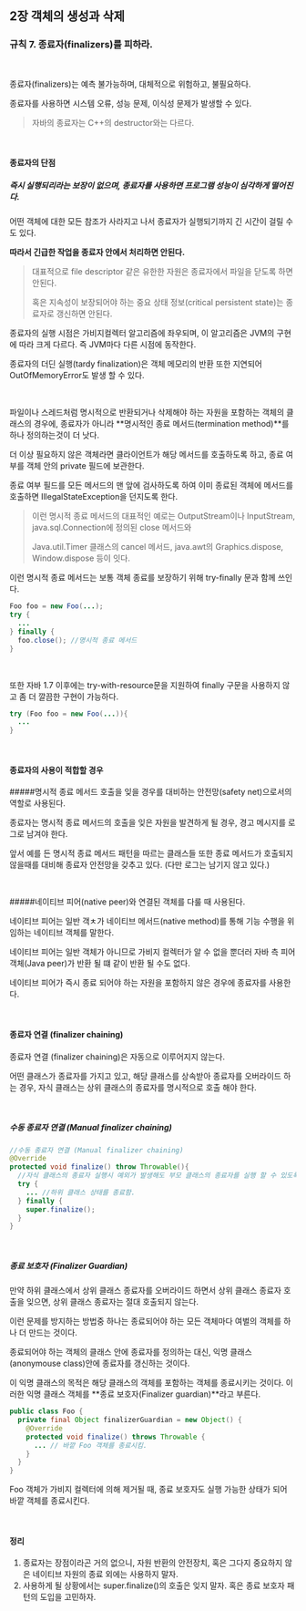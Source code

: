 ## 2장 객체의 생성과 삭제

### 규칙 7. 종료자(finalizers)를 피하라.



<br>



종료자(finalizers)는 예측 불가능하며, 대체적으로 위험하고, 불필요하다.

종료자를 사용하면 시스템 오류, 성능 문제, 이식성 문제가 발생할 수 있다.

> 자바의 종료자는 C++의 destructor와는 다르다. 



<br>



#### 종료자의 단점

##### 즉시 실행되리라는 보장이 없으며, 종료자를 사용하면 프로그램 성능이 심각하게 떨어진다. 

어떤 객체에 대한 모든 참조가 사라지고 나서 종료자가 실행되기까지 긴 시간이 걸릴 수도 있다.

**따라서 긴급한 작업을 종료자 안에서 처리하면 안된다.**

> 대표적으로 file descriptor 같은 유한한 자원은 종료자에서 파일을 닫도록 하면 안된다.
>
> 혹은 지속성이 보장되어야 하는 중요 상태 정보(critical persistent state)는 종료자로 갱신하면 안된다.

종료자의 실행 시점은 가비지컬렉터 알고리즘에 좌우되며, 이 알고리즘은 JVM의 구현에 따라 크게 다르다. 즉 JVM마다 다른 시점에 동작한다.

종료자의 더딘 실행(tardy finalization)은 객체 메모리의 반환 또한 지연되어 OutOfMemoryError도 발생 할 수 있다.



<br>



파일이나 스레드처럼 명시적으로 반환되거나 삭제해야 하는 자원을 포함하는 객체의 클래스의 경우에, 종료자가 아니라 **명시적인 종료 메서드(termination method)**를 하나 정의하는것이 더 낫다.

더 이상 필요하지 않은 객체라면 클라이언트가 해당 메서드를 호출하도록 하고, 종료 여부를 객체 안의 private 필드에 보관한다. 

종료 여부 필드를 모든 메서드의 맨 앞에 검사하도록 하여 이미 종료된 객체에 메서드를 호출하면 IllegalStateException을 던지도록 한다.

> 이런 명시적 종료 메서드의 대표적인 예로는 OutputStream이나 InputStream, java.sql.Connection에 정의된 close 메서드와
>
> Java.util.Timer 클래스의 cancel 메서드, java.awt의 Graphics.dispose, Window.dispose 등이 잇다.

이런 명시적 종료 메서드는 보통 객체 종료를 보장하기 위해 try-finally 문과 함께 쓰인다.

```java
Foo foo = new Foo(...);
try {
  ...
} finally {
  foo.close(); //명시적 종료 메서드
}
```



<br>



또한 자바 1.7 이후에는 try-with-resource문을 지원하여 finally 구문을 사용하지 않고 좀 더 깔끔한 구현이 가능하다.

```java
try (Foo foo = new Foo(...)){
  ...
}
```



<br>



#### 종료자의 사용이 적합할 경우

#####명시적 종료 메서드 호출을 잊을 경우를 대비하는 안전망(safety net)으로서의 역할로 사용된다.

종료자는 명시적 종료 메서드의 호출을 잊은 자원을 발견하게 될 경우, 경고 메시지를 로그로 남겨야 한다.

앞서 예를 든 명시적 종료 메서드 패턴을 따르는 클래스들 또한 종료 메서드가 호출되지 않을때를 대비해 종료자 안전망을 갖추고 있다. (다만 로그는 남기지 않고 있다.)



<br>



#####네이티브 피어(native peer)와 연결된 객체를 다룰 때 사용된다.

네이티브 피어는 일반 객ㅊ가 네이티브 메서드(native method)를 통해 기능 수행을 위임하는 네이티브 객체를 말한다. 

네이티브 피어는 일반 객체가 아니므로 가비지 컬렉터가 알 수 없을 뿐더러 자바 측 피어 객체(Java peer)가 반환 될 떄 같이 반환 될 수도 없다.

네이티브 피어가 즉시 종료 되어야 하는 자원을 포함하지 않은 경우에 종료자를 사용한다.



<br>



#### 종료자 연결 (finalizer chaining)

종료자 연결 (finalizer chaining)은 자동으로 이루어지지 않는다.

어떤 클래스가 종료자를 가지고 있고, 해당 클래스를 상속받아 종료자를 오버라이드 하는 경우, 자식 클래스는 상위 클래스의 종료자를 명시적으로 호출 해야 한다.



<br>



##### 수동 종료자 연결 (Manual finalizer chaining)

```java
//수동 종료자 연결 (Manual finalizer chaining)
@Override
protected void finalize() throw Throwable(){
  //자식 클래스의 종료자 실행시 예외가 발생해도 부모 클래스의 종료자를 실행 할 수 있도록 try-finally 구문을 이용한다.
  try {
    ... //하위 클래스 상태를 종료함.
  } finally {
    super.finalize();
  }
}
```



<br>



##### 종료 보호자 (Finalizer Guardian)

만약 하위 클래스에서 상위 클래스 종료자를 오버라이드 하면서 상위 클래스 종료자 호출을 잊으면, 상위 클래스 종료자는 절대 호출되지 않는다. 

이런 문제를 방지하는 방법중 하나는 종료되어야 하는 모든 객체마다 여벌의 객체를 하나 더 만드는 것이다.

종료되어야 하는 객체의 클래스 안에 종료자를 정의하는 대신, 익명 클래스(anonymouse class)안에 종료자를 갱신하는 것이다.

이 익명 클래스의 목적은 해당 클래스의 객체를 포함하는 객체를 종료시키는 것이다. 이러한 익명 클래스 객체를 **종료 보호자(Finalizer guardian)**라고 부른다.

```java
public class Foo {
  private final Object finalizerGuardian = new Object() {
    @Override
    protected void finalize() throws Throwable {
      ... // 바깥 Foo 객체를 종료시킴.
    }
  }
}
```

Foo 객체가 가비지 컬렉터에 의해 제거될 때, 종료 보호자도 실행 가능한 상태가 되어 바깥 객체를 종료시킨다.



<br>



#### 정리

1. 종료자는 장점이라곤 거의 없으니, 자원 반환의 안전장치, 혹은 그다지 중요하지 않은 네이티브 자원의 종료 외에는 사용하지 말자.
2. 사용하게 될 상황에서는 super.finalize()의 호출은 잊지 말자. 혹은 종료 보호자 패턴의 도입을 고민하자.

